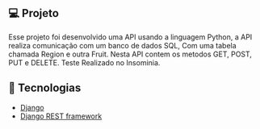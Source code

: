 ## 💻 Projeto

Esse projeto foi desenvolvido uma API usando a linguagem Python, a API realiza comunicação com um banco de dados SQL, 
Com uma tabela chamada Region e outra Fruit.
Nesta API contem os metodos GET, POST, PUT e DELETE.
Teste Realizado no Insominia.

## 🧪 Tecnologias
- [Django](https://www.djangoproject.com)
- [Django REST framework](https://www.django-rest-framework.org)
